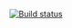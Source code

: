 [![Build status](https://ci.appveyor.com/api/projects/status/gs7a077g347h4wgf/branch/master?svg=true)](https://ci.appveyor.com/project/djikk/postmanechodz/branch/master)
